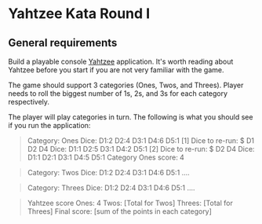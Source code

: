 Yahtzee Kata Round I
============

## General requirements

Build a playable console [Yahtzee](https://en.wikipedia.org/wiki/Yahtzee) application. It's worth reading about Yahtzee before you start if you are not very familiar with the game.  

The game should support 3 categories (Ones, Twos, and Threes). Player needs to roll the biggest number of 1s, 2s, and 3s
 for each category respectively.

The player will play categories in turn. The following is what you should see if you run the application:
 
  > Category: Ones
  > Dice: D1:2 D2:4 D3:1 D4:6 D5:1
  > [1] Dice to re-run: 
    $ D1 D2 D4
  > Dice: D1:1 D2:5 D3:1 D4:2 D5:1 
  > [2] Dice to re-run: 
    $ D2 D4
  > Dice: D1:1 D2:1 D3:1 D4:5 D5:1
  > Category Ones score: 4
   
  > Category: Twos
  > Dice: D1:2 D2:4 D3:1 D4:6 D5:1
  > ....
  
  > Category: Threes
  > Dice: D1:2 D2:4 D3:1 D4:6 D5:1
  > ....
  
  > Yahtzee score
  > Ones: 4
  > Twos: [Total for Twos]
  > Threes: [Total for Threes]
  > Final score: [sum of the points in each category]